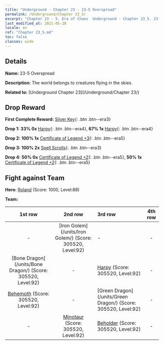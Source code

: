 ```yaml
---
title: "Underground - Chapter 23 - 23-5 Overspread"
permalink: /Underground/Chapter 23_5/
excerpt: "Chapter 23 - 5. Era of Chaos  Underground - Chapter 23_5. 23-5 Overspread"
last_modified_at: 2021-05-28
locale: en
ref: "Chapter 23_5.md"
toc: false
classes: wide
---
```


## Details

 **Name:** 23-5 Overspread

 **Description:** The world belongs to creatures flying in the skies.

 **Related to:** [Underground Chapter 23](/Underground/Chapter 23/)

## Drop Reward

 **First Complete Reward:** [Silver Key](/Items/con_693/){: .btn .btn--era3}

 **Drop 1:** **33% 0x** [Harpy](/Items/unt_245/){: .btn .btn--era4}, **67% 1x** [Harpy](/Items/unt_245/){: .btn .btn--era4}

 **Drop 2:** **100% 1x** [Certificate of Legend +3](/Items/mat_88/){: .btn .btn--era5}

 **Drop 3:** **100% 2x** [Spell Scrolls](/Items/con_694/){: .btn .btn--era3}

 **Drop 4:** **50% 0x** [Certificate of Legend +2](/Items/mat_81/){: .btn .btn--era5}, **50% 1x** [Certificate of Legend +2](/Items/mat_81/){: .btn .btn--era5}


## Fight against Team
 **Hero:** [Roland](/heroes/Roland/) (Score: 1000, Level:88)

 **Team:**


  | 1st row | 2nd row | 3rd row | 4th row |
  |:----:|:----:|:----|:----:|
  | - | [Iron Golem](/units/Iron Golem/) (Score: 305520, Level:92)  | - | - |
  | [Bone Dragon](/units/Bone Dragon/) (Score: 305520, Level:92)  | - | [Harpy](/units/Harpy/) (Score: 305520, Level:92)  | - |
  | [Behemoth](/units/Behemoth/) (Score: 305520, Level:92)  | - | [Green Dragon](/units/Green Dragon/) (Score: 305520, Level:92)  | - |
  | - | [Minotaur](/units/Minotaur/) (Score: 305520, Level:92)  | [Beholder](/units/Beholder/) (Score: 305520, Level:92)  | - |


